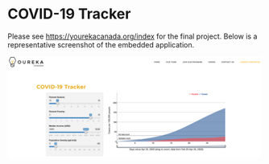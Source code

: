 # COVID-19 Tracker
Please see https://yourekacanada.org/index for the final project. Below is a representative screenshot of the embedded application.

<p align="center">
  <img style="border-radius:1%" src="https://github.com/Mehulgupta9991/covid_tracker/blob/master/media/tracker.png"/>
</p>
